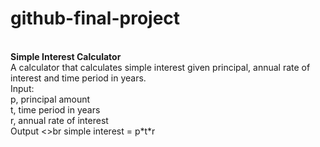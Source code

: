 # github-final-project
<br>
<b>Simple Interest Calculator </b>
<br>
A calculator that calculates simple interest given principal, annual rate of interest and time period in years.
<br>
Input:
<br>
   p, principal amount
   <br>
   t, time period in years
   <br>
   r, annual rate of interest
   <br>
Output
<>br
   simple interest = p*t*r

